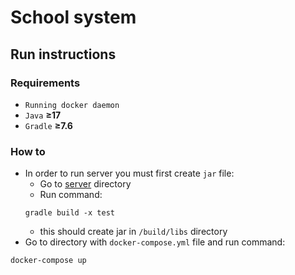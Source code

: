 # School system 

## Run instructions

### Requirements

- `Running docker daemon`
- `Java` **&ge;17**
- `Gradle` **&ge;7.6**

### How to
* In order to run server you must first create `jar` file:
  * Go to [server](./server) directory
  * Run command:
  ```
  gradle build -x test
  ```
  * this should create jar in `/build/libs` directory
* Go to directory with `docker-compose.yml` file and run command:
```
docker-compose up
```